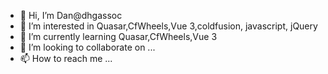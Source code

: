 - 👋 Hi, I’m Dan@dhgassoc
- 👀 I’m interested in Quasar,CfWheels,Vue 3,coldfusion, javascript, jQuery
- 🌱 I’m currently learning Quasar,CfWheels,Vue 3
- 💞️ I’m looking to collaborate on ...
- 📫 How to reach me ...

<!---
dhgassoc/dhgassoc is a ✨ special ✨ repository because its `README.md` (this file) appears on your GitHub profile.
You can click the Preview link to take a look at your changes.
--->
